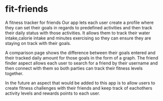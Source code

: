# fit-friends
A fitness tracker for friends
Our app lets each user create a profile where they can set their goals in regards to predefined activities and then track their daily status with those activities.
It allows them to track their water intake,calorie intake and minutes exercising so they can ensure they are staying on track with their goals.

A comparison page shows the difference between their goals entered and their tracked daily amount for those goals in the form of a graph.
The friend finder aspect allows each user to search for a friend by their username and then connect with them so both parties can track their fitness levels together.

In the future an aspect that would be added to this app is to allow users to create fitness challenges with their friends and keep track of eachothers activity levels and rewards points to each user.
